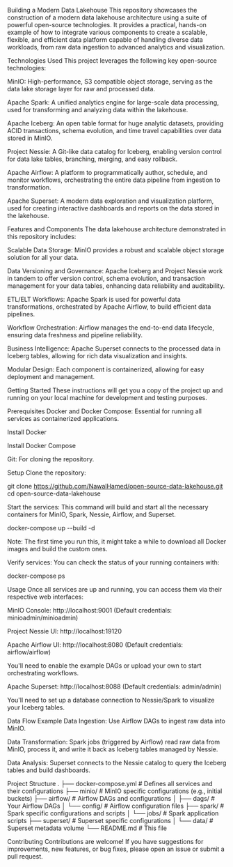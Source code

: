 
Building a Modern Data Lakehouse
This repository showcases the construction of a modern data lakehouse architecture using a suite of powerful open-source technologies. It provides a practical, hands-on example of how to integrate various components to create a scalable, flexible, and efficient data platform capable of handling diverse data workloads, from raw data ingestion to advanced analytics and visualization.

Technologies Used
This project leverages the following key open-source technologies:

MinIO: High-performance, S3 compatible object storage, serving as the data lake storage layer for raw and processed data.

Apache Spark: A unified analytics engine for large-scale data processing, used for transforming and analyzing data within the lakehouse.

Apache Iceberg: An open table format for huge analytic datasets, providing ACID transactions, schema evolution, and time travel capabilities over data stored in MinIO.

Project Nessie: A Git-like data catalog for Iceberg, enabling version control for data lake tables, branching, merging, and easy rollback.

Apache Airflow: A platform to programmatically author, schedule, and monitor workflows, orchestrating the entire data pipeline from ingestion to transformation.

Apache Superset: A modern data exploration and visualization platform, used for creating interactive dashboards and reports on the data stored in the lakehouse.

Features and Components
The data lakehouse architecture demonstrated in this repository includes:

Scalable Data Storage: MinIO provides a robust and scalable object storage solution for all your data.

Data Versioning and Governance: Apache Iceberg and Project Nessie work in tandem to offer version control, schema evolution, and transaction management for your data tables, enhancing data reliability and auditability.

ETL/ELT Workflows: Apache Spark is used for powerful data transformations, orchestrated by Apache Airflow, to build efficient data pipelines.

Workflow Orchestration: Airflow manages the end-to-end data lifecycle, ensuring data freshness and pipeline reliability.

Business Intelligence: Apache Superset connects to the processed data in Iceberg tables, allowing for rich data visualization and insights.

Modular Design: Each component is containerized, allowing for easy deployment and management.

Getting Started
These instructions will get you a copy of the project up and running on your local machine for development and testing purposes.

Prerequisites
Docker and Docker Compose: Essential for running all services as containerized applications.

Install Docker

Install Docker Compose

Git: For cloning the repository.

Setup
Clone the repository:

git clone https://github.com/NawalHamed/open-source-data-lakehouse.git
cd open-source-data-lakehouse

Start the services:
This command will build and start all the necessary containers for MinIO, Spark, Nessie, Airflow, and Superset.

docker-compose up --build -d

Note: The first time you run this, it might take a while to download all Docker images and build the custom ones.

Verify services:
You can check the status of your running containers with:

docker-compose ps

Usage
Once all services are up and running, you can access them via their respective web interfaces:

MinIO Console: http://localhost:9001 (Default credentials: minioadmin/minioadmin)

Project Nessie UI: http://localhost:19120

Apache Airflow UI: http://localhost:8080 (Default credentials: airflow/airflow)

You'll need to enable the example DAGs or upload your own to start orchestrating workflows.

Apache Superset: http://localhost:8088 (Default credentials: admin/admin)

You'll need to set up a database connection to Nessie/Spark to visualize your Iceberg tables.

Data Flow Example
Data Ingestion: Use Airflow DAGs to ingest raw data into MinIO.

Data Transformation: Spark jobs (triggered by Airflow) read raw data from MinIO, process it, and write it back as Iceberg tables managed by Nessie.

Data Analysis: Superset connects to the Nessie catalog to query the Iceberg tables and build dashboards.

Project Structure
.
├── docker-compose.yml           # Defines all services and their configurations
├── minio/                       # MinIO specific configurations (e.g., initial buckets)
├── airflow/                     # Airflow DAGs and configurations
│   ├── dags/                    # Your Airflow DAGs
│   └── config/                  # Airflow configuration files
├── spark/                       # Spark specific configurations and scripts
│   └── jobs/                    # Spark application scripts
├── superset/                    # Superset specific configurations
│   └── data/                    # Superset metadata volume
└── README.md                    # This file

Contributing
Contributions are welcome! If you have suggestions for improvements, new features, or bug fixes, please open an issue or submit a pull request.
